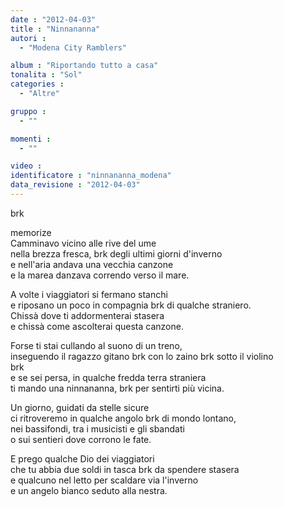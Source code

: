 ```yaml
---
date : "2012-04-03"
title : "Ninnananna"
autori : 
  - "Modena City Ramblers"

album : "Riportando tutto a casa"
tonalita : "Sol"
categories : 
  - "Altre"

gruppo : 
  - ""

momenti : 
  - ""

video : 
identificatore : "ninnananna_modena"
data_revisione : "2012-04-03"
---
```

  
  
  
  
brk  
  
  
  
memorize  
 Camminavo vicino alle rive del ume   
nella brezza fresca, brk degli ultimi giorni d'inverno   
e nell'aria andava una vecchia canzone   
e la marea danzava correndo verso il mare.   
  
  
  
A volte i viaggiatori si fermano stanchi  
e riposano un poco in compagnia brk di qualche straniero.  
Chissà dove ti addormenterai stasera  
e chissà come ascolterai questa canzone.  
  
  
Forse ti stai cullando al suono di un treno,   
inseguendo il ragazzo gitano brk con lo zaino brk sotto il violino   
brk  
e se sei persa, in qualche fredda terra straniera   
ti mando una ninnananna, brk per sentirti più vicina.   
  
  
  
Un giorno, guidati da stelle sicure  
ci ritroveremo in qualche angolo brk di mondo lontano,  
nei bassifondi, tra i musicisti e gli sbandati  
o sui sentieri dove corrono le fate.  
  
  
  
E prego qualche Dio dei viaggiatori  
che tu abbia due soldi in tasca brk da spendere stasera  
e qualcuno nel letto per scaldare via l'inverno  
e un angelo bianco seduto alla nestra.  
  
  
  
  
  
  
  
  
  
